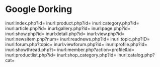 # Google Dorking

inurl:index.php?id=
inurl:product.php?id=
inurl:category.php?id=
inurl:article.php?id=
inurl:gallery.php?id=
inurl:page.php?id=
inurl:show.php?id=
inurl:detail.php?id=
inurl:view.php?id=
inurl:newsitem.php?num=
inurl:readnews.php?id=
inurl:topic.php?ID=
inurl:forum.php?topic=
inurl:viewforum.php?id=
inurl:profile.php?id=
inurl:showthread.php?t=
inurl:member.php?action=profile&id=
inurl:productlist.php?id=
inurl:shop_category.php?id=
inurl:catalog.php?cat=
